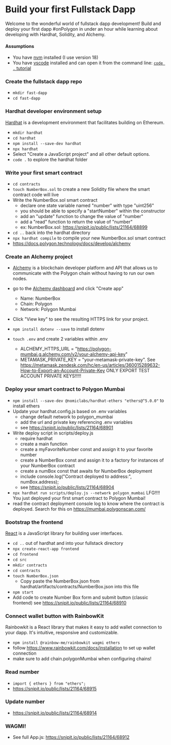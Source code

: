 # Build your first Fullstack Dapp

Welcome to the wonderful world of fullstack dapp development! Build and deploy your first dapp #onPolygon in under an hour while learning about developing with Hardhat, Solidity, and Alchemy.

#### Assumptions

- You have [nvm](https://github.com/nvm-sh/nvm) installed (I use version 18)
- You have [vscode](https://code.visualstudio.com/) installed and can open it from the command line: [`code .` tutorial](https://stackoverflow.com/questions/29971053/how-to-open-visual-studio-code-from-the-command-line-on-osx)

### Create the fullstack dapp repo
- `mkdir fast-dapp`
- `cd fast-dapp`


### Hardhat developer environment setup

[Hardhat](https://hardhat.org/) is a development environment that facilitates building on Ethereum.

- `mkdir hardhat`
- `cd hardhat`
- `npm install --save-dev hardhat`
- `npx hardhat`
- Select "Create a JavaScript project" and all other default options.
- `code .` to explore the hardhat folder


### Write your first smart contract

- `cd contracts`
- `touch NumberBox.sol` to create a new Solidity file where the smart contract code will live
- Write the NumberBox.sol smart contract
  - declare one state variable named "number" with type "uint256"
  - you should be able to specify a "startNumber" within the constructor
  - add an "update" function to change the value of "number"
  - add a "read" function to return the value of "number"
  - ex: NumberBox.sol: https://snipit.io/public/lists/21164/68899
- `cd ..` back into the hardhat directory
- `npx hardhat compile` to compile your new NumberBox.sol smart contract 
- https://docs.polygon.technology/docs/develop/alchemy


### Create an Alchemy project

- [Alchemy](https://docs.polygon.technology/docs/develop/alchemy) is a blockchain developer platform and API that allows us to communicate with the Polygon chain without having to run our own nodes. 

- go to the [Alchemy dashboard](https://dashboard.alchemyapi.io/) and click "Create app"
  - Name: NumberBox
  - Chain: Polygon
  - Network: Polygon Mumbai
- Click "View key" to see the resulting HTTPS link for your project. 
- `npm install dotenv --save` to install dotenv
- `touch .env` and create 2 variables within .env
  - ALCHEMY_HTTPS_URL = "https://polygon-mumbai.g.alchemy.com/v2/your-alchemy-api-key"
  - METAMASK_PRIVATE_KEY = "your-metamask-private-key". See https://metamask.zendesk.com/hc/en-us/articles/360015289632-How-to-Export-an-Account-Private-Key ONLY EXPORT TEST ACCOUNT PRIVATE KEYS!!!!!

### Deploy your smart contract to Polygon Mumbai

- `npm install --save-dev @nomiclabs/hardhat-ethers "ethers@^5.0.0"` to install ethers
- Update your hardhat.config.js based on .env variables
  - change default network to polygon_mumbai
  - add the url and private key referencing .env variables
  - see https://snipit.io/public/lists/21164/68901
- Write deploy script in scripts/deploy.js
  - require hardhat
  - create a main function 
  - create a myFavoriteNumber const and assign it to your favorite number
  - create a NumberBox const and assign it to a factory for instances of your NumberBox contract
  - create a numBox const that awaits for NumberBox deployment
  - include console.log("Contract deployed to address:", numBox.address);
  - see https://snipit.io/public/lists/21164/68904
- `npx hardhat run scripts/deploy.js --network polygon_mumbai` LFG!!!! You just deployed your first smart contract to Polygon Mumbai!
- read the contract deployment console log to know where the contract is deployed. Search for this on https://mumbai.polygonscan.com/


### Bootstrap the frontend

[React](https://reactjs.org/) is a JavaScript library for building user interfaces.

- `cd ..` out of hardhat and into your fullstack directory
- `npx create-react-app frontend`
- `cd frontend`
- `cd src`
- `mkdir contracts`
- `cd contracts`
- `touch NumberBox.json`
  - Copy paste the NumberBox.json from hardhat/artifacts/contracts/NumberBox.json into this file
- `npm start`
- Add code to create Number Box form and submit button (classic frontend) see https://snipit.io/public/lists/21164/68910


### Connect wallet button with RainbowKit

Rainbowkit is a React library that makes it easy to add wallet connection to your dapp. It's intuitive, responsive and customizable.

- `npm install @rainbow-me/rainbowkit wagmi ethers`
- follow https://www.rainbowkit.com/docs/installation to set up wallet connection
- make sure to add chain.polygonMumbai when configuring chains!

### Read number

- `import { ethers } from "ethers";`
- https://snipit.io/public/lists/21164/68915

### Update number
- https://snipit.io/public/lists/21164/68914

### WAGMI!
- See full App.js: https://snipit.io/public/lists/21164/68912